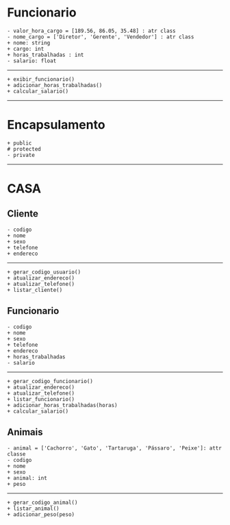 # Funcionario
    - valor_hora_cargo = [189.56, 86.05, 35.48] : atr class
    - nome_cargo = ['Diretor', 'Gerente', 'Vendedor'] : atr class
    + nome: string
    + cargo: int
    + horas_trabalhadas : int
    - salario: float
---
    + exibir_funcionario()
    + adicionar_horas_trabalhadas()
    + calcular_salario()

--- 

# Encapsulamento
    + public 
    # protected
    - private



---

# CASA

## Cliente
    - codigo
    + nome
    + sexo
    + telefone
    + endereco
---
    + gerar_codigo_usuario()
    + atualizar_endereco()
    + atualizar_telefone()
    + listar_cliente()
    
## Funcionario
    - codigo
    + nome
    + sexo
    + telefone
    + endereco
    + horas_trabalhadas
    - salario
---
    + gerar_codigo_funcionario()
    + atualizar_endereco()
    + atualizar_telefone()
    + listar_funcionario()
    + adicionar_horas_trabalhadas(horas)
    + calcular_salario()

## Animais
    - animal = ['Cachorro', 'Gato', 'Tartaruga', 'Pássaro', 'Peixe']: attr classe
    - codigo
    + nome
    + sexo
    + animal: int
    + peso
---
    + gerar_codigo_animal()
    + listar_animal()
    + adicionar_peso(peso)